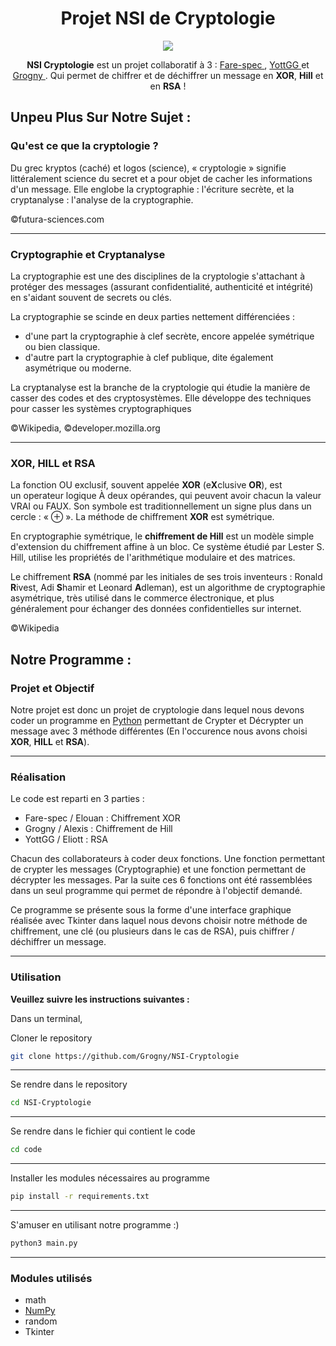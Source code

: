 <h1 align="center">Projet NSI de Cryptologie</h1></p>

<p align="center"> <img src="https://github.com/Grogny/NSI-Cryptologie/blob/main/NSI_Cryptologie_logo.png"></p>


<p align="center"> <strong>NSI Cryptologie</strong> est un projet collaboratif à 3 : <a href="https://github.com/Fare-spec"> Fare-spec </a>, <a href="https://github.com/YottGG"> YottGG </a> et <a href="https://github.com/Grogny"> Grogny </a>. Qui permet de chiffrer et de déchiffrer un message en <strong>XOR</strong>, <strong>Hill</strong> et en <strong>RSA</strong> !</p>


<h2> Unpeu Plus Sur Notre Sujet : </h2>

### Qu'est ce que la cryptologie ?

Du grec kryptos (caché) et logos (science), « cryptologie » signifie littéralement science du secret et a pour objet de cacher les informations d'un message. Elle englobe la cryptographie : l'écriture secrète, et la cryptanalyse :  l'analyse de la cryptographie.

©futura-sciences.com

---

### Cryptographie et Cryptanalyse

La cryptographie est une des disciplines de la cryptologie s'attachant à protéger des messages (assurant confidentialité, authenticité et intégrité) en s'aidant souvent de secrets ou clés.

La cryptographie se scinde en deux parties nettement différenciées :

- d'une part la cryptographie à clef secrète, encore appelée symétrique ou bien classique.
- d'autre part la cryptographie à clef publique, dite également asymétrique ou moderne.

La cryptanalyse est la branche de la cryptologie qui étudie la manière de casser des codes et des cryptosystèmes. Elle développe des techniques pour casser les systèmes cryptographiques

©Wikipedia, ©developer.mozilla.org

---

### XOR, HILL et RSA

La fonction OU exclusif, souvent appelée <strong>XOR</strong> (e<strong>X</strong>clusive <strong>OR</strong>), est un operateur logique À deux opérandes, qui peuvent avoir chacun la valeur VRAI ou FAUX. Son symbole est traditionnellement un signe plus dans un cercle : « ⊕ ». La méthode de chiffrement <strong>XOR</strong> est symétrique.

En cryptographie symétrique, le <strong>chiffrement de Hill</strong> est un modèle simple d'extension du chiffrement affine à un bloc. Ce système étudié par Lester S. Hill, utilise les propriétés de l'arithmétique modulaire et des matrices.

Le chiffrement <strong>RSA</strong> (nommé par les initiales de ses trois inventeurs : Ronald <strong>R</strong>ivest, Adi <strong>S</strong>hamir et Leonard <strong>A</strong>dleman), est un algorithme de cryptographie asymétrique, très utilisé dans le commerce électronique, et plus généralement pour échanger des données confidentielles sur internet.

©Wikipedia

<h2> Notre Programme : </h2>

### Projet et Objectif

Notre projet est donc un projet de cryptologie dans lequel nous devons coder un programme en [Python](https://github.com/python) permettant de Crypter et Décrypter un message avec 3 méthode différentes (En l'occurence nous avons choisi <strong>XOR</strong>, <strong>HILL</strong> et <strong>RSA</strong>).

---

### Réalisation

Le code est reparti en 3 parties :

- Fare-spec / Elouan : Chiffrement XOR
- Grogny / Alexis : Chiffrement de Hill
- YottGG / Eliott : RSA

Chacun des collaborateurs à coder deux fonctions. Une fonction permettant de crypter les messages (Cryptographie) et une fonction permettant de décrypter les messages. Par la suite ces 6 fonctions ont été rassemblées dans un seul programme qui permet de répondre à l'objectif demandé.

Ce programme se présente sous la forme d'une interface graphique réalisée avec Tkinter dans laquel nous devons choisir notre méthode de chiffrement, une clé (ou plusieurs dans le cas de RSA), puis chiffrer / déchiffrer un message.

---

### Utilisation 

<strong>Veuillez suivre les instructions suivantes : </strong>

Dans un terminal,

Cloner le repository
```bash
git clone https://github.com/Grogny/NSI-Cryptologie
```

---
Se rendre dans le repository
```bash
cd NSI-Cryptologie
```

---
Se rendre dans le fichier qui contient le code
```bash
cd code
```

---

Installer les modules nécessaires au programme
```bash
pip install -r requirements.txt
```

---

S'amuser en utilisant notre programme :)
```bash
python3 main.py
```
---
### Modules utilisés

- math
- [NumPy](https://github.com/numpy)
- random
- Tkinter
